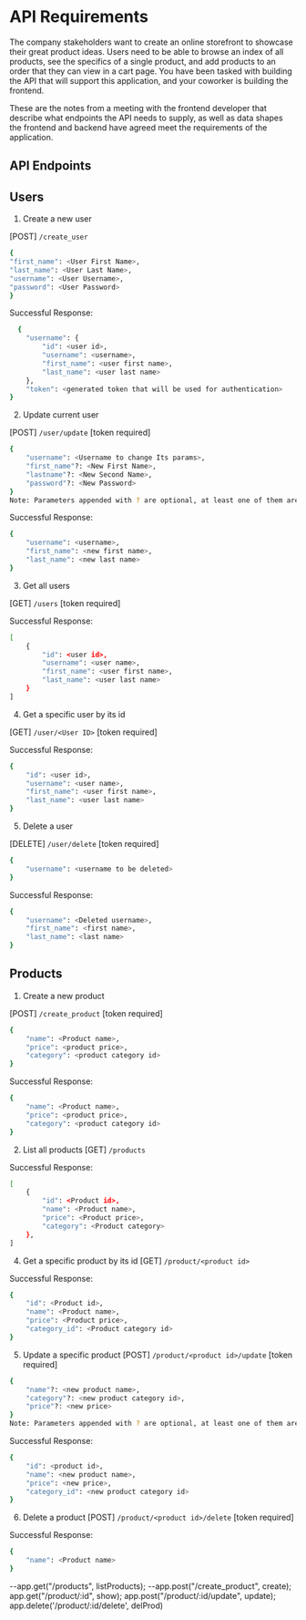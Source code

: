 # API Requirements

The company stakeholders want to create an online storefront to showcase their great product ideas. Users need to be able to browse an index of all products, see the specifics of a single product, and add products to an order that they can view in a cart page. You have been tasked with building the API that will support this application, and your coworker is building the frontend.

These are the notes from a meeting with the frontend developer that describe what endpoints the API needs to supply, as well as data shapes the frontend and backend have agreed meet the requirements of the application.

## API Endpoints

## Users

1. Create a new user

[POST] `/create_user`

```bash
{
"first_name": <User First Name>,
"last_name": <User Last Name>,
"username": <User Username>,
"password": <User Password>
}
```

Successful Response:

```bash
  {
    "username": {
        "id": <user id>,
        "username": <username>,
        "first_name": <user first name>,
        "last_name": <user last name>
    },
    "token": <generated token that will be used for authentication>
}
```

2. Update current user

[POST] `/user/update` [token required]

```bash
{
    "username": <Username to change Its params>,
    "first_name"?: <New First Name>,
    "lastname"?: <New Second Name>,
    "password"?: <New Password>
}
Note: Parameters appended with ? are optional, at least one of them are nessasery to complete the action.
```

Successful Response:

```bash
{
    "username": <username>,
    "first_name": <new first name>,
    "last_name": <new last name>
}
```

3. Get all users

[GET] `/users` [token required]

Successful Response:

```bash
[
    {
        "id": <user id>,
        "username": <user name>,
        "first_name": <user first name>,
        "last_name": <user last name>
    }
]
```

4. Get a specific user by its id

[GET] `/user/<User ID>` [token required]

Successful Response:

```bash
{
    "id": <user id>,
    "username": <user name>,
    "first_name": <user first name>,
    "last_name": <user last name>
}
```

5. Delete a user

[DELETE] `/user/delete` [token required]

```bash
{
    "username": <username to be deleted>
}
```

Successful Response:

```bash
{
    "username": <Deleted username>,
    "first_name": <first name>,
    "last_name": <last name>
}
```

## Products

1. Create a new product

[POST] `/create_product` [token required]

```bash
{
    "name": <Product name>,
    "price": <product price>,
    "category": <product category id>
}
```

Successful Response:

```bash
{
    "name": <Product name>,
    "price": <product price>,
    "category": <product category id>
}
```

2. List all products
   [GET] `/products`

Successful Response:

```bash
[
    {
        "id": <Product id>,
        "name": <Product name>,
        "price": <Product price>,
        "category": <Product category>
    },
]
```

4. Get a specific product by its id
   [GET] `/product/<product id>`

Successful Response:

```bash
{
    "id": <Product id>,
    "name": <Product name>,
    "price": <Product price>,
    "category_id": <Product category id>
}
```

5. Update a specific product
   [POST] `/product/<product id>/update` [token required]

```bash
{
    "name"?: <new product name>,
    "category"?: <new product category id>,
    "price"?: <new price>
}
Note: Parameters appended with ? are optional, at least one of them are nessasery to complete the action.
```

Successful Response:

```bash
{
    "id": <product id>,
    "name": <new product name>,
    "price": <new price>,
    "category_id": <new product category id>
}
```

6. Delete a product
   [POST] `/product/<product id>/delete` [token required]

Successful Response:

```bash
{
    "name": <Product name>
}
```

--app.get("/products", listProducts);
--app.post("/create_product", create);
app.get("/product/:id", show);
app.post("/product/:id/update", update);
app.delete('/product/:id/delete', delProd)

```

```
